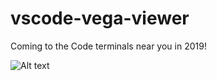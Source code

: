 # vscode-vega-viewer 

Coming to the Code terminals near you in 2019!

![Alt text](https://github.com/RandomFractals/vscode-vega-viewer/blob/master/images/vscode-vega-viewer-dev-screen.png?raw=true 
 "Vega Viewer")
